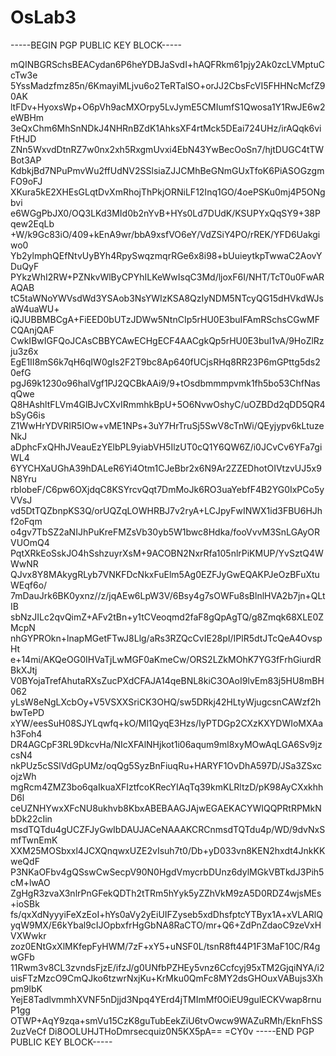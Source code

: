 # OsLab3

-----BEGIN PGP PUBLIC KEY BLOCK-----

mQINBGRSchsBEACydan6P6heYDBJaSvdI+hAQFRkm61pjy2Ak0zcLVMptuCcTw3e
5YssMadzfmz85n/6KmayiMLjvu6o2TeRTalSO+orJJ2CbsFcVI5FHHNcMcfZ90AK
ltFDv+HyoxsWp+O6pVh9acMXOrpy5LvJymE5CMIumfS1Qwosa1Y1RwJE6w2eWBHm
3eQxChm6MhSnNDkJ4NHRnBZdK1AhksXF4rtMck5DEai724UHz/irAQqk6viFtHJD
ZNn5WxvdDtnRZ7w0nx2xh5RxgmUvxi4EbN43YwBecOoSn7/hjtDUGC4tTWBot3AP
KdbkjBd7NPuPmvWu2ffUdNV2SSlsiaZJJCMhBeGNmGUxTfoK6PiASOGzgmFO9oFJ
XKura5kE2XHEsGLqtDvXmRhojThPkjORNiLF12Inq1GO/4oePSKu0mj4P5ONgbvi
e6WGgPbJX0/OQ3LKd3MId0b2nYvB+HYs0Ld7DUdK/KSUPYxQqSY9+38Pqew2EqLb
+W/k9Gc83iO/409+kEnA9wr/bbA9xsfVO6eY/VdZSiY4PO/rREK/YFD6Uakgiwo0
Yb2ylmphQEfNtvUyBYh4RpySwqzmqrRGe6x8i98+bUuieytkpTwwaC2AovYDuQyF
PYkzWhI2RW+PZNkvWlByCPYhILKeWwIsqC3Md/ljoxF6I/NHT/TcT0u0FwARAQAB
tC5taWNoYWVsdWd3YSAob3NsYWIzKSA8QzIyNDM5NTcyQG15dHVkdWJsaW4uaWU+
iQJUBBMBCgA+FiEED0bUTzJDWw5NtnCIp5rHU0E3buIFAmRSchsCGwMFCQAnjQAF
CwkIBwIGFQoJCAsCBBYCAwECHgECF4AACgkQp5rHU0E3buI1vA/9HoZlRzju3z6x
EgE1II8mS6k7qH6qIW0gIs2F2T9bc8Ap640fUCjsRHq8RR23P6mGPttg5ds20efG
pgJ69k1230o96halVgf1PJ2QCBkAAi9/9+tOsdbmmmpvmk1fh5bo53ChfNasqQwe
Q8HAshltFLVm4GlBJvCXvIRmmhkBpU+5O6NvwOshyC/uOZBDd2qDD5QR4bSyG6is
Z1WwHrYDVRIR5IOw+vME1NPs+3uY7HrTruSj5SwV8cTnWi/QEyjypv6kLtuzeNkJ
aDphcFxQHhJVeauEzYElbPL9yiabVH5IlzUT0cQ1Y6QW6Z/i0JCvCv6YFa7giWL4
6YYCHXaUGhA39hDALeR6Yi4Otm1CJeBbr2x6N9Ar2ZZEDhotOIVtzvUJ5x9N8Yru
rblobeF/C6pw6OXjdqC8KSYrcvQqt7DmMoJk6RO3uaYebfF4B2YG0IxPCo5yVVsJ
vd5DtTQZbnpKS3Q/orUQZqLOWHRBJ7v2ryA+LCJpyFwINWX1id3FBU6HJhf2oFqm
o4gv7TbSZ2aNIJhPuKreFMZsVb30yb5W1bwc8Hdka/fooVvvM3SnLGAyORVUOmQ4
PqtXRkEoSskJO4hSshzuyrXsM+9ACOBN2NxrRfa105nlrPiKMUP/YvSztQ4WWwNR
QJvx8Y8MAkygRLyb7VNKFDcNkxFuElm5Ag0EZFJyGwEQAKPJeOzBFuXtuWEqf6o/
7mDauJrk6BK0yxnz//z/jqAEw6LpW3V/6Bsy4g7sOWFu8sBlnlHVA2b7jn+QLtIB
sbNzJILc2qvQimZ+AFv2tBn+y1tCVeoqmd2faF8gQpAgTQ/g8Zmqk68XLE0ZMcpN
nhGYPROkn+lnapMGetFTwJ8Llg/aRs3RZQcCvIE28pI/IPlR5dtJTcQeA4OvspHt
e+14mi/AKQeOG0IHVaTjLwMGF0aKmeCw/ORS2LZkMOhK7YG3fFrhGiurdRBkXJtj
V0BYojaTrefAhutaRXsZucPXdCFAJA14qeBNL8kiC3OAoI9lvEm83j5HU8mBH062
yLsW8eNgLXcbOy+V5VSXXSriCK3OHQ/sw5DRkj42HLtyWjugcsnCAWzf2hbwTePD
xYW/eesSuH08SJYLqwfq+kO/Ml1QyqE3Hzs/IyPTDGp2CXzKXYDWIoMXAah3Foh4
DR4AGCpF3RL9DkcvHa/NIcXFAlNHjkot1i06aqum9ml8xyMOwAqLGA6Sv9jzcsN4
nkPUz5cSSlVdGpUMz/oqQg5SyzBnFiuqRu+HARYF1OvDhA597D/JSa3ZSxcojzWh
mgRcm4ZMZ3bo6qaIkuaXFIztfcoKRecYIAqTq39kmKLRltzD/pK98AyCXxkhhD6l
ceUZNHYwxXFcNU8ukhvb8KbxABEBAAGJAjwEGAEKACYWIQQPRtRPMkNbDk22cIin
msdTQTdu4gUCZFJyGwIbDAUJACeNAAAKCRCnmsdTQTdu4p/WD/9dvNxSmfTwnEmK
XXM25MOSbxxl4JCXQnqwxUZE2vIsuh7t0/Db+yD033vn8KEN2hxdt4JnkKKweQdF
P3NKaOFbv4gQSswCwSecpV90N0HgdVmycrbDUnz6dylMGkVBTkdJ3Pih5cM+lwAO
ZgHgR3zvaX3nlrPnGFekQDTh2tTRm5hYyk5yZZhVkM9zA5D0RDZ4wjsMEs+ioSBk
fs/qxXdNyyyiFeXzEoI+hYs0aVy2yEiUIFZyseb5xdDhsfptcYTByx1A+xVLARlQ
yqW9MX/E6kYbal9cIJOpbxfrHgGbNA8RaCTO/mr+Q6+ZdPnZdaoC9zeVxHVXWwkr
zoz0ENtGxXlMKfepFyHWM/7zF+xY5+uNSF0L/tsnR8ft44P1F3MaF10C/R4gwGFb
11Rwm3v8CL3zvndsFjzE/ifzJ/g0UNfbPZHEy5vnz6Ccfcyj95xTM2GjqiNYA/i2
uisFTzMzcO9CmQJko6tzwrNxjKu+KrMku0QmFc8MY2dsGHOuxVABujs3Xhpm9lbK
YejE8TadlvmmhXVNF5nDjjd3Npq4YErd4jTMImMf0OiEU9gulECKVwap8rnuP1gg
OTWP+AqY9zqa+smVu15CzK8guTubEekZiU6tvOwcw9WAZuRMh/EknFhSS2uzVeCf
Di8OOLUHJTHoDmrsecquiz0N5KX5pA==
=CY0v
-----END PGP PUBLIC KEY BLOCK-----
